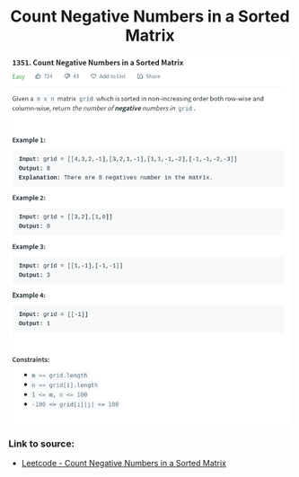 <h1 align="center">Count Negative Numbers in a Sorted Matrix</h1>

![alt text](https://github.com/matthew01lokiet/Algorithmic-exercises/blob/main/z_description_images/Arrays/count_negative_numbers_in_a_sorted_matrix.png?raw=true)

### Link to source: 
- <a href="https://leetcode.com/problems/count-negative-numbers-in-a-sorted-matrix/">Leetcode - Count Negative Numbers in a Sorted Matrix</a>

